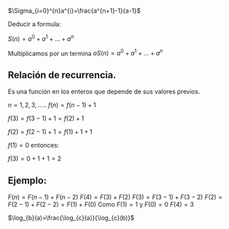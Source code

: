 
$\Sigma_{i=0}^{n}a^{i}=\frac{a^{n+1}-1}{a-1}$

Deducir a formula:

$S(n)=a^{0}+a^{1}+...+a^{n}$

Multiplicamos por un termina
$aS(n)=a^{0}+a^{1}+...+a^{n}$

## Relación de recurrencia.
Es una función en los enteros que depende de sus valores previos.

$n=1, 2, 3, .....$
$f(n)=f(n-1)+1$

$f(3)=f(3-1)+1=f(2)+1$

$f(2)=f(2-1)+1=f(1)+1+1$

$f(1)=0$ entonces:

$f(3)=0+1+1=2$

## Ejemplo:


$F(n)=F(n-1)+F(n-2)$
$F(4)=F(3)+F(2)$
$F(3)=F(3-1)+F(3-2)$
$F(2)=F(2-1)+F(2-2)=F(1)+F(0)$
Como $F(1)=1$ y $F(0)=0$
$F(4)=3$


$\log_{b}(a)=\frac{\log_{c}(a)}{\log_{c}(b)}$
